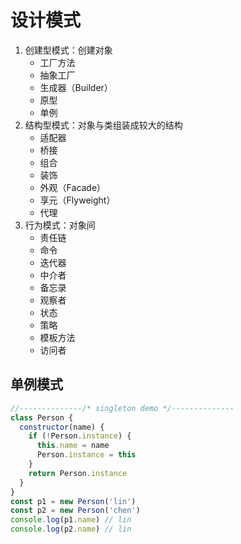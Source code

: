 # 设计模式

1. 创建型模式：创建对象
   - 工厂方法
   - 抽象工厂
   - 生成器（Builder）
   - 原型
   - 单例
2. 结构型模式：对象与类组装成较大的结构
   - 适配器
   - 桥接
   - 组合
   - 装饰
   - 外观（Facade）
   - 享元（Flyweight）
   - 代理
3. 行为模式：对象间
   - 责任链
   - 命令
   - 迭代器
   - 中介者
   - 备忘录
   - 观察者
   - 状态
   - 策略
   - 模板方法
   - 访问者

## 单例模式

```js
//--------------/* singleton demo */--------------
class Person {
  constructor(name) {
    if (!Person.instance) {
      this.name = name
      Person.instance = this
    }
    return Person.instance
  }
}
const p1 = new Person('lin')
const p2 = new Person('chen')
console.log(p1.name) // lin
console.log(p2.name) // lin
```
